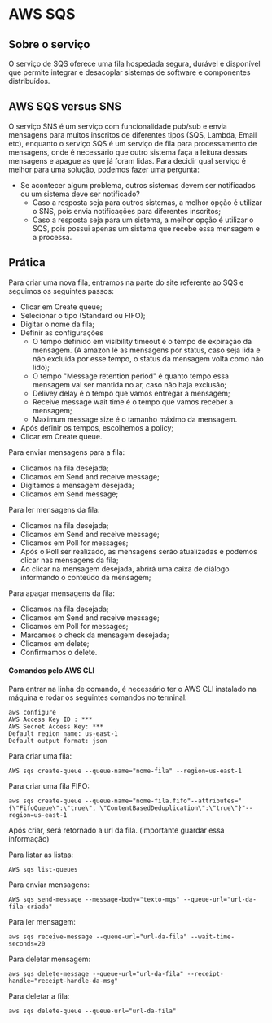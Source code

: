 # AWS SQS
## Sobre o serviço
O serviço de SQS oferece uma fila hospedada segura, durável e disponível que permite integrar e desacoplar sistemas de software e componentes distribuídos.

## AWS SQS versus SNS
O serviço SNS é um serviço com funcionalidade pub/sub e envia mensagens para muitos inscritos de diferentes tipos (SQS, Lambda, Email etc), enquanto o serviço SQS é um serviço de fila para processamento de mensagens, onde é necessário que outro sistema faça a leitura dessas mensagens e apague as que já foram lidas.
Para decidir qual serviço é melhor para uma solução, podemos fazer uma pergunta: 
- Se acontecer algum problema, outros sistemas devem ser notificados ou um sistema deve ser notificado? 
  - Caso a resposta seja para outros sistemas, a melhor opção é utilizar o SNS, pois envia notificações para diferentes inscritos;
  - Caso a resposta seja para um sistema, a melhor opção é utilizar o SQS, pois possui apenas um sistema que recebe essa mensagem e a processa. 

## Prática

Para criar uma nova fila, entramos na parte do site referente ao SQS e seguimos os seguintes passos:

- Clicar em Create queue;
- Selecionar o tipo (Standard ou FIFO);
- Digitar o nome da fila;
- Definir as configurações
  - O tempo definido em visibility timeout é o tempo de expiração da mensagem. (A amazon lê as mensagens por status, caso seja lida e não excluída por esse tempo, o status da mensagem volta como não lido);
  - O tempo "Message retention period" é quanto tempo essa mensagem vai ser mantida no ar, caso não haja exclusão;
  - Delivey delay é o tempo que vamos entregar a mensagem;
  - Receive message wait time é o tempo que vamos receber a mensagem;
  - Maximum message size é o tamanho máximo da mensagem.
- Após definir os tempos, escolhemos a policy;
- Clicar em Create queue.

Para enviar mensagens para a fila:
- Clicamos na fila desejada;
- Clicamos em Send and receive message;
- Digitamos a mensagem desejada;
- Clicamos em Send message;

Para ler mensagens da fila:
- Clicamos na fila desejada;
- Clicamos em Send and receive message;
- Clicamos em Poll for messages;
- Após o Poll ser realizado, as mensagens serão atualizadas e podemos clicar nas mensagens da fila;
- Ao clicar na mensagem desejada, abrirá uma caixa de diálogo informando o conteúdo da mensagem;
  
Para apagar mensagens da fila:
- Clicamos na fila desejada;
- Clicamos em Send and receive message;
- Clicamos em Poll for messages;
- Marcamos o check da mensagem desejada;
- Clicamos em delete;
- Confirmamos o delete.

#### Comandos pelo AWS CLI
Para entrar na linha de comando, é necessário ter o AWS CLI instalado na máquina e rodar os seguintes comandos no terminal: 
```shell
aws configure
AWS Access Key ID : ***
AWS Secret Access Key: ***
Default region name: us-east-1
Default output format: json
```
Para criar uma fila:
```shell
AWS sqs create-queue --queue-name="nome-fila" --region=us-east-1 
```
Para criar uma fila FIFO:
```shell
aws sqs create-queue --queue-name="nome-fila.fifo"--attributes="{\"FifoQueue\":\"true\", \"ContentBasedDeduplication\":\"true\"}"--region=us-east-1
```
Após criar, será retornado a url da fila. (importante guardar essa informação)

Para listar as listas:
```shell
AWS sqs list-queues
```

Para enviar mensagens:
```shell
AWS sqs send-message --message-body="texto-mgs" --queue-url="url-da-fila-criada"
```
Para ler mensagem:
```shell
aws sqs receive-message --queue-url="url-da-fila" --wait-time-seconds=20
```
Para deletar mensagem:
```shell
aws sqs delete-message --queue-url="url-da-fila" --receipt-handle="receipt-handle-da-msg"
```
Para deletar a fila:
```shell
aws sqs delete-queue --queue-url="url-da-fila"
```